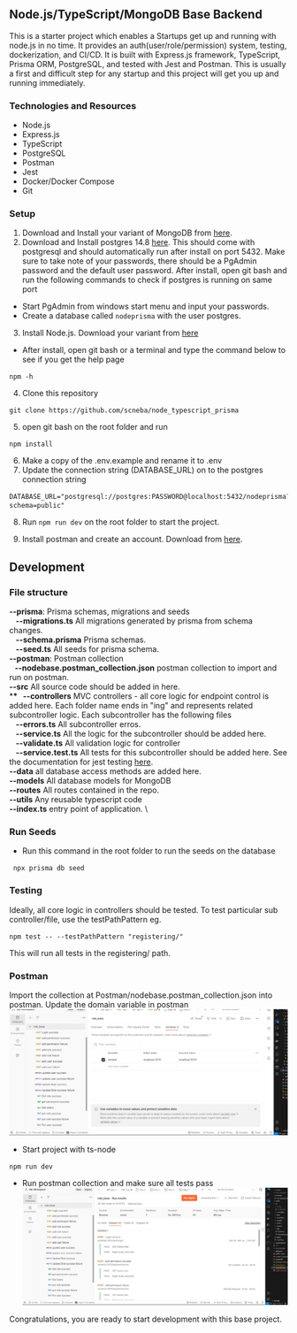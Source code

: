 ## Node.js/TypeScript/MongoDB Base Backend

This is a starter project which enables a Startups get up and running with node.js in no time. It provides an auth(user/role/permission) system, testing, dockerization, and CI/CD. It is built with Express.js framework, TypeScript, Prisma ORM, PostgreSQL, and tested with Jest and Postman.
This is usually a first and difficult step for any startup and this project will get you up and running immediately.

### Technologies and Resources

- Node.js
- Express.js
- TypeScript
- PostgreSQL
- Postman
- Jest
- Docker/Docker Compose
- Git

### Setup

1. Download and Install your variant of MongoDB from [here](https://www.mongodb.com/try/download/community).
2. Download and Install postgres 14.8 [here](https://www.enterprisedb.com/downloads/postgres-postgresql-downloads). This should come with postgresql and should automatically run after install on port 5432. Make sure to take note of your passwords, there should be a PgAdmin password and the default user password. After install, open git bash and run the following commands to check if postgres is running on same port

- Start PgAdmin from windows start menu and input your passwords.
- Create a database called `nodeprisma` with the user postgres.

3. Install Node.js. Download your variant from [here](https://nodejs.org/en/download/)

- After install, open git bash or a terminal and type the command below to see if you get the help page

```
npm -h
```

4. Clone this repository

```
git clone https://github.com/scneba/node_typescript_prisma
```

5. open git bash on the root folder and run

```
npm install
```

6. Make a copy of the .env.example and rename it to .env
7. Update the connection string (DATABASE_URL) on to the postgres connection string

```
DATABASE_URL="postgresql://postgres:PASSWORD@localhost:5432/nodeprisma?schema=public"
```

8. Run `npm run dev` on the root folder to start the project.

9. Install postman and create an account. Download from [here](https://www.postman.com/downloads/).

## Development

### File structure

**--prisma**: Prisma schemas, migrations and seeds \
&nbsp;&nbsp;&nbsp;**--migrations.ts** All migrations generated by prisma from schema changes.\
&nbsp;&nbsp;&nbsp;**--schema.prisma** Prisma schemas.\
&nbsp;&nbsp;&nbsp;**--seed.ts** All seeds for prisma schema.\
**--postman**: Postman collection \
**&nbsp;&nbsp;&nbsp;--nodebase.postman_collection.json** postman collection to import and run on postman. \
**--src** All source code should be added in here. \
\***\*&nbsp;&nbsp; --controllers** MVC controllers - all core logic for endpoint control is added here.
Each folder name ends in "ing" and represents related subcontroller logic. Each subcontroller has the following files \
&nbsp;&nbsp;&nbsp;**--errors.ts** All subcontroller erros.\
&nbsp;&nbsp;&nbsp;**--service.ts** All the logic for the subcontroller should be added here. \
&nbsp;&nbsp;&nbsp;**--validate.ts** All validation logic for controller \
&nbsp;&nbsp;&nbsp;**--service.test.ts** All tests for this subcontroller should be added here. See the documentation for jest testing [here](https://jestjs.io/docs/getting-started). \
**--data** all database access methods are added here. \
**--models** All database models for MongoDB \
**--routes** All routes contained in the repo. \
**--utils** Any reusable typescript code \
**--index.ts** entry point of application. \

### Run Seeds

- Run this command in the root folder to run the seeds on the database

```
 npx prisma db seed
```

### Testing

Ideally, all core logic in controllers should be tested. To test particular sub controller/file, use the testPathPattern eg.

```
npm test -- --testPathPattern "registering/"
```

This will run all tests in the registering/ path.

### Postman

Import the collection at Postman/nodebase.postman_collection.json into postman.
Update the domain variable in postman
![image](./images/postman.jpg)

- Start project with ts-node

```
npm run dev
```

- Run postman collection and make sure all tests pass
  ![image](./images/postman_all_tests.jpg)

Congratulations, you are ready to start development with this base project.
